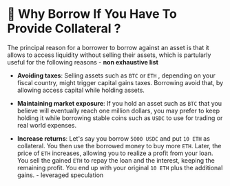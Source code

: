 # 🤔  Why Borrow If You Have To Provide Collateral ?

The principal reason for a borrower to borrow against an asset is that it allows to access 
liquidity without selling their assets, which is partularly useful for the following 
reasons - **non exhaustive list**

*  **Avoiding taxes**: Selling assets such as `BTC` or `ETH` , depending on your fiscal country, 
might trigger capital gains taxes. Borrowing avoid that, by allowing access capital while 
holding assets.

* **Maintaining market exposure**: If you hold an asset such as `BTC` that you believe will 
eventually reach one million dollars, you may prefer to keep holding it while borrowing 
stable coins such as `USDC` to use for trading or real world expenses.

* **Increase returns**: Let's say you borrow `5000 USDC` and put `10 ETH` as collateral. You then 
use the borrowed money to buy more `ETH`. Later, the price of `ETH` increases, allowing you 
to realize a profit from your loan. You sell the gained `ETH` to repay the loan and the 
interest, keeping the remaining profit. You end up with your original `10 ETH` plus the 
additional gains. - leveraged speculation



